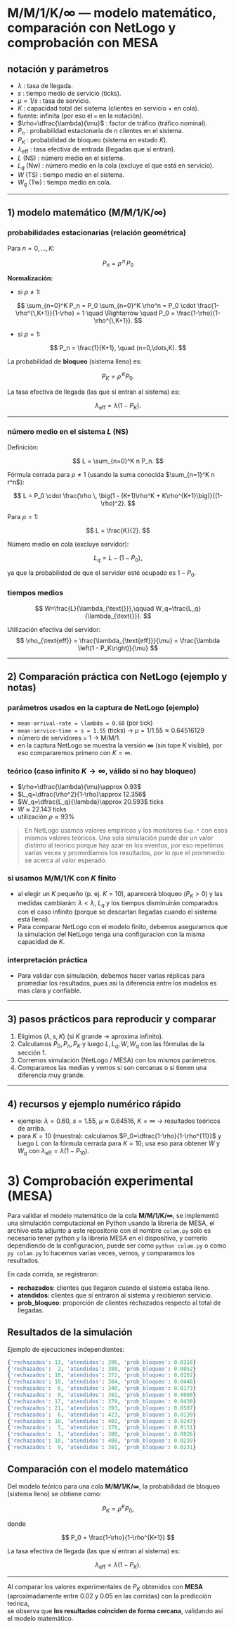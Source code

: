 # M/M/1/K/∞ — modelo matemático, comparación con NetLogo y comprobación con MESA

## notación y parámetros
- $\lambda$ : tasa de llegada.  
- $s$ : tiempo medio de servicio (ticks).  
- $\mu = 1/s$ : tasa de servicio.  
- $K$ : capacidad total del sistema (clientes en servicio + en cola).  
- fuente: infinita (por eso el `∞` en la notación).  
- $\rho=\dfrac{\lambda}{\mu}$ : factor de tráfico (tráfico nominal).  
- $P_n$ : probabilidad estacionaria de $n$ clientes en el sistema.  
- $P_K$ : probabilidad de bloqueo (sistema en estado $K$).  
- $\lambda_{\text{eff}}$ : tasa efectiva de entrada (llegadas que sí entran).  
- $L$ (NS) : número medio en el sistema.  
- $L_q$ (Nw) : número medio en la cola (excluye el que está en servicio).  
- $W$ (TS) : tiempo medio en el sistema.  
- $W_q$ (Tw) : tiempo medio en cola.

---

## 1) modelo matemático (M/M/1/K/∞)

### probabilidades estacionarias (relación geométrica)

Para $n = 0, \dots, K$:

$$
P_n = \rho^{\,n} \, P_0
$$

**Normalización:**

- si $\rho \neq 1$:

$$
\sum_{n=0}^K P_n 
= P_0 \sum_{n=0}^K \rho^n 
= P_0 \cdot \frac{1-\rho^{\,K+1}}{1-\rho} 
= 1 
\quad \Rightarrow \quad
P_0 = \frac{1-\rho}{1-\rho^{\,K+1}}.
$$

- si $\rho = 1$:

$$
P_n = \frac{1}{K+1}, \quad (n=0,\dots,K).
$$

La probabilidad de **bloqueo** (sistema lleno) es:

$$
P_K = \rho^{\,K} P_0.
$$

La tasa efectiva de llegada (las que sí entran al sistema) es:

$$
\lambda_{\text{eff}} = \lambda (1-P_K).
$$

---

### número medio en el sistema $L$ (NS)

Definición:

$$
L = \sum_{n=0}^K n P_n.
$$

Fórmula cerrada para $\rho \neq 1$ (usando la suma conocida $\sum_{n=1}^K n r^n$):

$$
L = P_0 \cdot \frac{\rho \, \big(1 - (K+1)\rho^K + K\rho^{K+1}\big)}{(1-\rho)^2}.
$$

Para $\rho = 1$:

$$
L = \frac{K}{2}.
$$

Número medio en cola (excluye servidor):

$$
L_q = L - (1-P_0),
$$

ya que la probabilidad de que el servidor esté ocupado es $1-P_0$.


### tiempos medios 
$$
W=\frac{L}{\lambda_{\text{}}},\qquad W_q=\frac{L_q}{\lambda_{\text{}}}.
$$

Utilización efectiva del servidor:
$$
\rho_{\text{eff}}
= \frac{\lambda_{\text{eff}}}{\mu}
= \frac{\lambda \left(1 - P_K\right)}{\mu}
$$

---

## 2) Comparación práctica con NetLogo (ejemplo y notas)

### parámetros usados en la captura de NetLogo (ejemplo)
- `mean-arrival-rate = \lambda = 0.60` (por tick)  
- `mean-service-time = s = 1.55` (ticks) → $\mu=1/1.55\approx 0.64516129$  
- número de servidores = 1 → M/M/1.  
- en la captura NetLogo se muestra la versión **∞** (sin tope $K$ visible), por eso compararemos primero con $K=\infty$.

### teórico (caso infinito $K\to\infty$, válido si no hay bloqueo)
- $\rho=\dfrac{\lambda}{\mu}\approx 0.93$
- $L_q=\dfrac{\rho^2}{1-\rho}\approx 12.356$
- $W_q=\dfrac{L_q}{\lambda}\approx 20.593$ ticks
- $W\approx 22.143$ ticks
- utilización $\rho\approx 93\%$

> En NetLogo usamos valores empíricos y los monitores `Exp.*` con esos mismos valores teóricos. Una sola simulación puede dar un valor distinto al teórico porque hay azar en los eventos, por eso repetimos varias veces y promediamos los resultados, por lo que el prommedio se acerca al valor esperado.

### si usamos M/M/1/K con $K$ finito
- al elegir un $K$ pequeño (p. ej. $K=10$), aparecerá bloqueo ($P_K>0$) y las medidas cambiarán: $\lambda_{\text{}}<\lambda$, $L_q$ y los tiempos disminuirán comparados con el caso infinito (porque se descartan llegadas cuando el sistema está lleno).
- Para comparar NetLogo con el modelo finito, debemos asegurarnos que la simulacion del NetLogo tenga una configuracion con la misma capacidad de $K$.

### interpretación práctica 
- Para validar con simulación, debemos hacer varias réplicas para promediar los resultados, pues asi la diferencia entre los modelos es mas clara y confiable.

---

## 3) pasos prácticos para reproducir y comparar
1. Eligimos $(\lambda,s,K)$ (si $K$ grande → aproxima infinito).  
2. Calculamos $P_0,P_n,P_K$ y luego $L,L_q,W,W_q$ con las fórmulas de la sección 1.  
3. Corremos simulación (NetLogo / MESA) con los mismos parámetros.  
4. Comparamos las medias y vemos si son cercanas o si tienen una diferencia muy grande.  

---

## 4) recursos y ejemplo numérico rápido
- ejemplo: $\lambda=0.60,\ s=1.55,\ \mu\approx0.64516,\ K=\infty$ → resultados teóricos de arriba.  
- para $K=10$ (muestra): calculamos $P_0=\dfrac{1-\rho}{1-\rho^{11}}$ y luego $L$ con la fórmula cerrada para $K=10$; usa eso para obtener $W$ y $W_q$ con $\lambda_{\text{eff}}=\lambda(1-P_{10})$.

# 3) Comprobación experimental (MESA)

Para validar el modelo matemático de la cola **M/M/1/K/∞**, se implementó una simulación computacional en Python usando la libreria de MESA, el archivo esta adjunto a este repositorio con el nombre `colam.py` solo es necesario tener python y la libreria MESA en el dispositivo, y correrlo dependiendo de la configuracion, puede ser como `python colam.py` o como `py colam.py` lo hacemos varias veces, vemos, y comparamos los resultados.

En cada corrida, se registraron:
- **rechazados**: clientes que llegaron cuando el sistema estaba lleno.  
- **atendidos**: clientes que sí entraron al sistema y recibieron servicio.  
- **prob\_bloqueo**: proporción de clientes rechazados respecto al total de llegadas.  

## Resultados de la simulación

Ejemplo de ejecuciones independientes:

```python
{'rechazados': 13, 'atendidos': 396, 'prob_bloqueo': 0.0318}
{'rechazados':  2, 'atendidos': 380, 'prob_bloqueo': 0.0052}
{'rechazados': 10, 'atendidos': 372, 'prob_bloqueo': 0.0262}
{'rechazados': 18, 'atendidos': 384, 'prob_bloqueo': 0.0448}
{'rechazados':  6, 'atendidos': 340, 'prob_bloqueo': 0.0173}
{'rechazados':  0, 'atendidos': 381, 'prob_bloqueo': 0.0000}
{'rechazados': 17, 'atendidos': 378, 'prob_bloqueo': 0.0430}
{'rechazados': 21, 'atendidos': 393, 'prob_bloqueo': 0.0507}
{'rechazados':  6, 'atendidos': 423, 'prob_bloqueo': 0.0139}
{'rechazados': 10, 'atendidos': 401, 'prob_bloqueo': 0.0243}
{'rechazados':  5, 'atendidos': 378, 'prob_bloqueo': 0.0131}
{'rechazados':  1, 'atendidos': 388, 'prob_bloqueo': 0.0026}
{'rechazados': 10, 'atendidos': 408, 'prob_bloqueo': 0.0239}
{'rechazados':  9, 'atendidos': 381, 'prob_bloqueo': 0.0231}
```

## Comparación con el modelo matemático

Del modelo teórico para una cola **M/M/1/K/∞**, la probabilidad de bloqueo (sistema lleno) se obtiene como:

$$
P_K = \rho^K P_0,
$$

donde

$$
P_0 = \frac{1-\rho}{1-\rho^{K+1}}
$$

La tasa efectiva de llegada (las que sí entran al sistema) es:

$$
\lambda_{\text{eff}} = \lambda (1 - P_K).
$$

---

Al comparar los valores experimentales de $P_{K}$ obtenidos con **MESA**  
(aproximadamente entre $0.02$ y $0.05$ en las corridas) con la predicción teórica,  
se observa que **los resultados coinciden de forma cercana**, validando así el modelo matemático.
